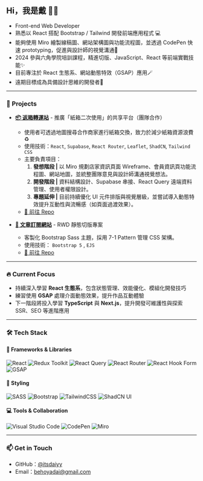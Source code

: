 ## Hi，我是戴 👋🏻

- Front-end Web Developer  
- 熟悉以 React 搭配 Bootstrap / Tailwind 開發前端應用程式 💻  
- 能夠使用 Miro 繪製線稿圖、網站架構圖與功能流程圖，並透過 CodePen 快速 prototyping，促進與設計師的視覺溝通💭
- 2024 參與六角學院培訓課程，精進切版、JavaScript、React 等前端實戰技能✨
- 目前專注於 React 生態系、網站動態特效（GSAP）應用🪄
- 遠期目標成為具備設計思維的開發者🎨

---

### 🎨 Projects

- **[📦 返箱轉運站](https://itsdaiyy.github.io/react-boxes/#/)** - 推廣「紙箱二次使用」的共享平台（團隊合作）
  - 使用者可透過地圖搜尋合作商家進行紙箱交換，致力於減少紙箱資源浪費 ♻️  
  - 使用技術：`React`, `Supabase`, `React Router`, `Leaflet`, `ShadCN`, `Tailwind CSS` <br />
  - 主要負責項目：
    1. **發想階段 |** 以 Miro 規劃店家資訊頁面 Wireframe、會員資訊頁功能流程圖、網站地圖，並統整團隊意見與設計師溝通視覺想法。
    2. **開發階段 |** 資料結構設計、Supabase 串接、React Query 遠端資料管理、使用者權限設計。
    3. **專題延伸 |** 目前持續優化 UI 元件排版與視覺層級，並嘗試導入動態特效提升互動性與流暢感（如頁面過渡效果）。
  - [🔗 前往 Repo ](https://github.com/itsdaiyy/react-boxes)
 
- **[🔎 文章訂閱網站](https://itsdaiyy.github.io/2024-hex-week6-website/)** - RWD 靜態切版專案
  - 客製化 Bootstrap Sass 主題，採用 7-1 Pattern 管理 CSS 架構。
  - 使用技術： `Bootstrap 5` , `EJS`
  - [🔗 前往 Repo ](https://github.com/itsdaiyy/react-boxes)


---

### 🔥 Current Focus
- 持續深入學習 **React 生態系**，包含狀態管理、效能優化、模組化開發技巧
- 練習使用 **GSAP** 處理介面動態效果，提升作品互動體驗
- 下一階段將投入學習 **TypeScript** 與 **Next.js**，提升開發可維護性與探索 SSR、SEO 等進階應用

---

### 🛠 Tech Stack
#### 🧩 Frameworks & Libraries
![React](https://img.shields.io/badge/react-%2320232a.svg?style=for-the-badge&logo=react&logoColor=%2361DAFB)
![Redux Toolkit](https://img.shields.io/badge/Redux_Toolkit-764ABC?style=for-the-badge&logo=redux&logoColor=white)
![React Query](https://img.shields.io/badge/-React%20Query-FF4154?style=for-the-badge&logo=react%20query&logoColor=white)
![React Router](https://img.shields.io/badge/React_Router-CA4245?style=for-the-badge&logo=react-router&logoColor=white)
![React Hook Form](https://img.shields.io/badge/React%20Hook%20Form-%23EC5990.svg?style=for-the-badge&logo=reacthookform&logoColor=white)
![GSAP](https://img.shields.io/badge/GSAP-88CE02?style=for-the-badge&logo=greensock&logoColor=white) <br />

#### 🎨 Styling
![SASS](https://img.shields.io/badge/SASS-hotpink.svg?style=for-the-badge&logo=SASS&logoColor=white)
![Bootstrap](https://img.shields.io/badge/bootstrap-%238511FA.svg?style=for-the-badge&logo=bootstrap&logoColor=white)
![TailwindCSS](https://img.shields.io/badge/tailwindcss-%2338B2AC.svg?style=for-the-badge&logo=tailwind-css&logoColor=white)
![ShadCN UI](https://img.shields.io/badge/ShadCN_UI-000000?style=for-the-badge&logo=none&logoColor=white)  <br />


#### 💻 Tools & Collaboration
![Visual Studio Code](https://img.shields.io/badge/VS_Code-0078D7?style=for-the-badge&logo=visualstudiocode&logoColor=white)
![CodePen](https://img.shields.io/badge/CodePen-000000?style=for-the-badge&logo=codepen&logoColor=white)
![Miro](https://img.shields.io/badge/Miro-050038?style=for-the-badge&logo=miro&logoColor=yellow)


---

### 📫 Get in Touch

- GitHub：[@itsdaiyy](https://github.com/itsdaiyy)
- Email：behoyadai@gmail.com
  
